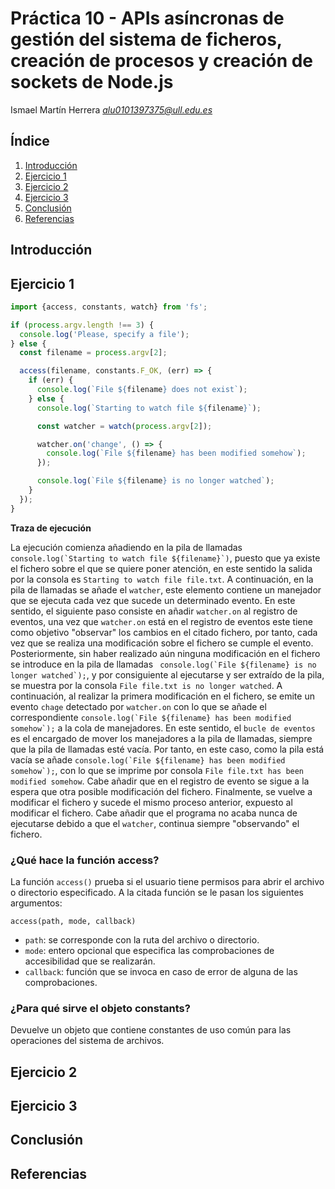 # Práctica 10 - APIs asíncronas de gestión del sistema de ficheros, creación de procesos y creación de sockets de Node.js

Ismael Martín Herrera  *alu0101397375@ull.edu.es*

## Índice

1. [Introducción](#introducción)
2. [Ejercicio 1](#ejercicio-1)
3. [Ejercicio 2](#ejercicio-2)
4. [Ejercicio 3](#ejercicio-3)
5. [Conclusión](#conclusión)
6. [Referencias](#referencias)

## Introducción

## Ejercicio 1

```ts
import {access, constants, watch} from 'fs';

if (process.argv.length !== 3) {
  console.log('Please, specify a file');
} else {
  const filename = process.argv[2];

  access(filename, constants.F_OK, (err) => {
    if (err) {
      console.log(`File ${filename} does not exist`);
    } else {
      console.log(`Starting to watch file ${filename}`);

      const watcher = watch(process.argv[2]);

      watcher.on('change', () => {
        console.log(`File ${filename} has been modified somehow`);
      });

      console.log(`File ${filename} is no longer watched`);
    }
  });
}
```

**Traza de ejecución**

La ejecución comienza añadiendo en la pila de llamadas ``` console.log(`Starting to watch file ${filename}`)```, puesto que ya existe el fichero sobre el que se quiere poner atención, en este sentido la salida por la consola es ```Starting to watch file file.txt```. A continuación, en la pila de llamadas se añade el ```watcher```, este elemento contiene un manejador que se ejecuta cada vez que sucede un determinado evento.  En este sentido, el siguiente paso consiste en añadir ```watcher.on``` al registro de eventos, una vez que ```watcher.on``` está en el registro de eventos este tiene como objetivo "observar" los cambios en el citado fichero, por tanto, cada vez que se realiza una modificación sobre el fichero se cumple el evento. Posteriormente, sin haber realizado aún ninguna modificación en el fichero se introduce en la pila de llamadas ``` console.log(`File ${filename} is no longer watched`);```, y por consiguiente al ejecutarse y ser extraído de la pila, se muestra por la consola ```File file.txt is no longer watched```. A continuación, al realizar la primera modificación en el fichero, se emite un evento ```chage``` detectado por ```watcher.on``` con lo que se añade el correspondiente ```console.log(`File ${filename} has been modified somehow`);``` a la cola de manejadores. En este sentido, el ```bucle de eventos``` es el encargado de mover los manejadores a la pila de llamadas, siempre que la pila de llamadas esté vacía. Por tanto, en este caso, como la pila está vacía se añade ```console.log(`File ${filename} has been modified somehow`);```, con lo que se imprime por consola ```File file.txt has been modified somehow```. Cabe añadir que en el registro de evento se sigue a la espera que otra posible modificación del fichero. Finalmente, se vuelve a modificar el fichero y sucede el mismo proceso anterior, expuesto al modificar el fichero. Cabe añadir que el programa no acaba nunca de ejecutarse debido a que el ```watcher```, continua siempre "observando" el fichero. 

### ¿Qué hace la función access?

La función ```access()``` prueba si el usuario tiene permisos para abrir el archivo o directorio especificado. A la citada función se le pasan los siguientes argumentos: 

```access(path, mode, callback)```

- ```path```: se corresponde con la ruta del archivo o directorio.
- ```mode```: entero opcional que especifica las comprobaciones de accesibilidad que se realizarán.
- ```callback```: función que se invoca en caso de error de alguna de las comprobaciones. 

### ¿Para qué sirve el objeto constants?

Devuelve un objeto que contiene constantes de uso común para las operaciones del sistema de archivos.

## Ejercicio 2

## Ejercicio 3

## Conclusión

## Referencias